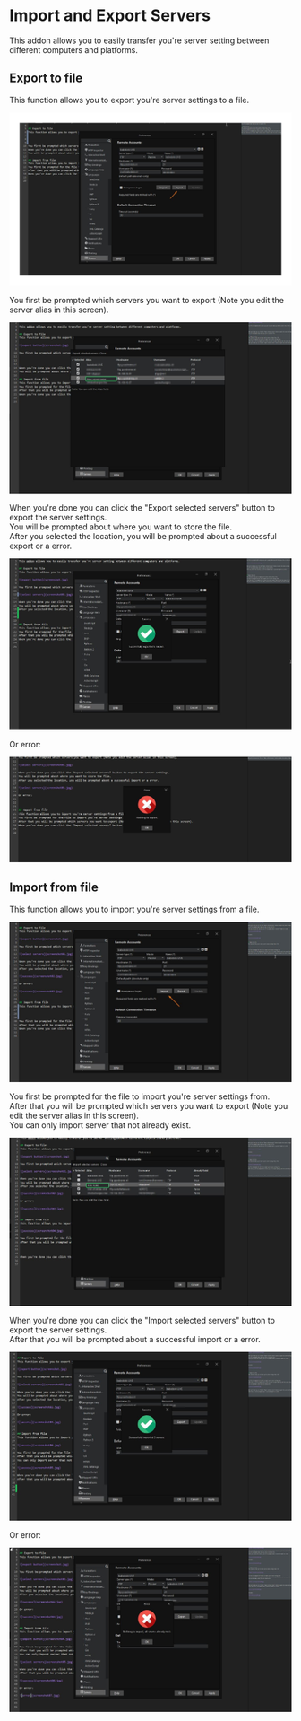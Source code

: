 # Import and Export Servers

This addon allows you to easily transfer you're server setting between different computers and platforms.

## Export to file
This function allows you to export you're server settings to a file.

![export button](screenshot.jpg)

You first be prompted which servers you want to export (Note you edit the server alias in this screen).

![select servers](screenshot01.jpg)

When you're done you can click the "Export selected servers" button to export the server settings.  
You will be prompted about where you want to store the file.  
After you selected the location, you will be prompted about a successful export or a error.

![success](screenshot02.jpg)

Or error:

![success](screenshot03.jpg)


## Import from file
This function allows you to import you're server settings from a file.

![import button](screenshot04.jpg)

You first be prompted for the file to import you're server settings from.    
After that you will be prompted which servers you want to export (Note you edit the server alias in this screen).  
You can only import server that not already exist.

![select servers](screenshot05.jpg)

When you're done you can click the "Import selected servers" button to export the server settings.  
After that you will be prompted about a successful import or a error.

![success](screenshot06.jpg)

Or error:

![error](screenshot07.jpg)


